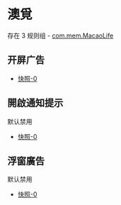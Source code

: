 # 澳覓

存在 3 规则组 - [com.mem.MacaoLife](/src/apps/com.mem.MacaoLife.ts)

## 开屏广告

- [快照-0](https://i.gkd.li/import/13350651)

## 開啟通知提示

默认禁用

- [快照-0](https://i.gkd.li/import/13350665)

## 浮窗廣告

默认禁用

- [快照-0](https://i.gkd.li/import/13350685)
